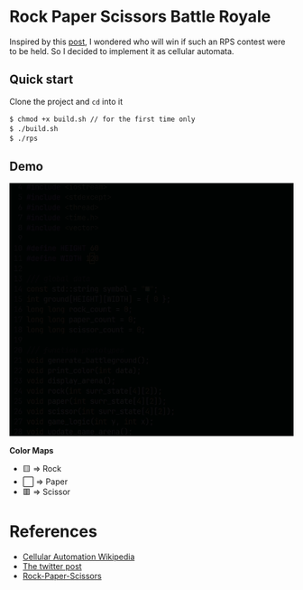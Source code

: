 # Rock Paper Scissors Battle Royale

Inspired by this [post](https://twitter.com/juanbuis/status/1600155605112496129), I wondered who will win if such an RPS contest were to be held. So I decided to implement it as cellular automata.

## Quick start

Clone the project and `cd` into it

```bash
$ chmod +x build.sh // for the first time only
$ ./build.sh
$ ./rps
```

## Demo

![rps-demo](./media/rps-1.gif)

**Color Maps**

- 🟨 => Rock
- ⬜ => Paper
- 🟥 => Scissor

# References

- [Cellular Automation Wikipedia](https://en.wikipedia.org/wiki/Cellular_automaton)
- [The twitter post](https://twitter.com/juanbuis/status/1600155605112496129?lang=en)
- [Rock-Paper-Scissors](https://en.wikipedia.org/wiki/Rock_paper_scissors)
